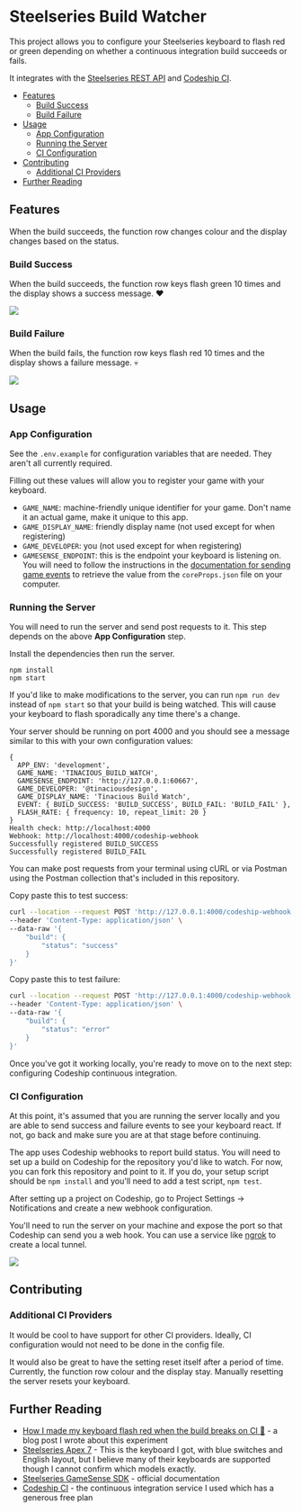 # Steelseries Build Watcher

This project allows you to configure your Steelseries keyboard to flash red or green depending on whether a continuous integration build succeeds or fails.

It integrates with the [Steelseries REST API](https://github.com/SteelSeries/gamesense-sdk) and [Codeship CI](https://app.codeship.com/).
- [Features](#features)
  - [Build Success](#build-success)
  - [Build Failure](#build-failure)
- [Usage](#usage)
  - [App Configuration](#app-configuration)
  - [Running the Server](#running-the-server)
  - [CI Configuration](#ci-configuration)
- [Contributing](#contributing)
  - [Additional CI Providers](#additional-ci-providers)
- [Further Reading](#further-reading)


## Features

When the build succeeds, the function row changes colour and the display changes based on the status.

### Build Success

When the build succeeds, the function row keys flash green 10 times and the display shows a success message. ❤️

![](images/display-success.jpg)


### Build Failure

When the build fails, the function row keys flash red 10 times and the display shows a failure message. 💀

![](images/display-error.jpg)


## Usage

### App Configuration

See the `.env.example` for configuration variables that are needed. They aren't all currently required.

Filling out these values will allow you to register your game with your keyboard.

- `GAME_NAME`: machine-friendly unique identifier for your game. Don't name it an actual game, make it unique to this app.
- `GAME_DISPLAY_NAME`: friendly display name (not used except for when registering)
- `GAME_DEVELOPER`: you (not used except for when registering)
- `GAMESENSE_ENDPOINT`: this is the endpoint your keyboard is listening on. You will need to follow the instructions in the [documentation for sending game events](https://github.com/SteelSeries/gamesense-sdk/blob/master/doc/api/sending-game-events.md) to retrieve the value from the `coreProps.json` file on your computer.


### Running the Server

You will need to run the server and send post requests to it. This step depends on the above **App Configuration** step.

Install the dependencies then run the server.

```
npm install
npm start
```

If you'd like to make modifications to the server, you can run `npm run dev` instead of `npm start` so that your build is being watched. This will cause your keyboard to flash sporadically any time there's a change.

Your server should be running on port 4000 and you should see a message similar to this with your own configuration values:

```
{
  APP_ENV: 'development',
  GAME_NAME: 'TINACIOUS_BUILD_WATCH',
  GAMESENSE_ENDPOINT: 'http://127.0.0.1:60667',
  GAME_DEVELOPER: '@tinaciousdesign',
  GAME_DISPLAY_NAME: 'Tinacious Build Watch',
  EVENT: { BUILD_SUCCESS: 'BUILD_SUCCESS', BUILD_FAIL: 'BUILD_FAIL' },
  FLASH_RATE: { frequency: 10, repeat_limit: 20 }
}
Health check: http://localhost:4000
Webhook: http://localhost:4000/codeship-webhook
Successfully registered BUILD_SUCCESS
Successfully registered BUILD_FAIL
```

You can make post requests from your terminal using cURL or via Postman using the Postman collection that's included in this repository.

Copy paste this to test success:

```sh
curl --location --request POST 'http://127.0.0.1:4000/codeship-webhook' \
--header 'Content-Type: application/json' \
--data-raw '{
    "build": {
        "status": "success"
    }
}'
```

Copy paste this to test failure:

```sh
curl --location --request POST 'http://127.0.0.1:4000/codeship-webhook' \
--header 'Content-Type: application/json' \
--data-raw '{
    "build": {
        "status": "error"
    }
}'
```

Once you've got it working locally, you're ready to move on to the next step: configuring Codeship continuous integration.

### CI Configuration

At this point, it's assumed that you are running the server locally and you are able to send success and failure events to see your keyboard react. If not, go back and make sure you are at that stage before continuing.

The app uses Codeship webhooks to report build status. You will need to set up a build on Codeship for the repository you'd like to watch. For now, you can fork this repository and point to it. If you do, your setup script should be `npm install` and you'll need to add a test script, `npm test`.

After setting up a project on Codeship, go to Project Settings → Notifications and create a new webhook configuration.

You'll need to run the server on your machine and expose the port so that Codeship can send you a web hook. You can use a service like [ngrok](https://ngrok.com/) to create a local tunnel.

![](images/codeship-config.png)


## Contributing

### Additional CI Providers

It would be cool to have support for other CI providers. Ideally, CI configuration would not need to be done in the config file.

It would also be great to have the setting reset itself after a period of time. Currently, the function row colour and the display stay. Manually resetting the server resets your keyboard.


## Further Reading

- [How I made my keyboard flash red when the build breaks on CI 🚨](https://blog.tinaciousdesign.com/how-i-made-my-keyboard-flash-red-when-the-build-breaks-on-ci) - a blog post I wrote about this experiment
- [Steelseries Apex 7](https://steelseries.com/gaming-keyboards/apex-7?language=english&switch=blue) - This is the keyboard I got, with blue switches and English layout, but I believe many of their keyboards are supported though I cannot confirm which models exactly.
- [Steelseries GameSense SDK](https://github.com/SteelSeries/gamesense-sdk) - official documentation
- [Codeship CI](https://app.codeship.com/) - the continuous integration service I used which has a generous free plan
